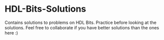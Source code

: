 # HDL-Bits-Solutions
Contains solutions to problems on HDL Bits.
Practice before looking at the solutions.
Feel free to collaborate if you have better solutions than the ones here :)
